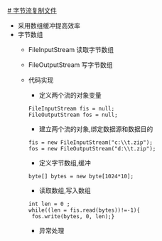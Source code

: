 [# 字节流复制文件]()
  * 采用数组缓冲提高效率
  * 字节数组
    * FileInputStream 读取字节数组
    * FileOutputStream 写字节数组
    * 代码实现
      
      * 定义两个流的对象变量
      ```
      FileInputStream fis = null;
      FileOutputStream fos = null;
      
      ```   
      * 建立两个流的对象,绑定数据源和数据目的 
      ```
      fis = new FileInputStream("c:\\t.zip");
      fos = new FileOutputStream("d:\\t.zip");
      
      ```
      * 定义字节数组,缓冲
      ```
      byte[] bytes = new byte[1024*10];
      ```

      * 读取数组,写入数组
      ```    
      int len = 0 ; 
      while((len = fis.read(bytes))!=-1){
       fos.write(bytes, 0, len);}      
       ```
      * 异常处理
      	
 
	
	
			
